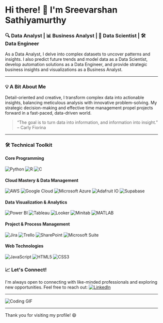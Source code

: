 # Hi there! 👋 I'm Sreevarshan Sathiyamurthy

### 🔍 Data Analyst | 📊 Business Analyst | 🧠 Data Scientist | 🛠️ Data Engineer  
As a Data Analyst, I delve into complex datasets to uncover patterns and insights. I also predict future trends and model data as a Data Scientist, develop automation solutions as a Data Engineer, and provide strategic business insights and visualizations as a Business Analyst.

---

### 💡 A Bit About Me
Detail-oriented and creative, I transform complex data into actionable insights, balancing meticulous analysis with innovative problem-solving. My strategic decision-making and effective time management propel projects forward in a fast-paced, data-driven world.

> “The goal is to turn data into information, and information into insight.” – Carly Fiorina

---

### 🛠️ Technical Toolkit

#### **Core Programming**
![Python](https://img.shields.io/badge/-Python-3776AB?logo=python&logoColor=white&style=flat-square) ![R](https://img.shields.io/badge/-R-276DC3?logo=r&logoColor=white&style=flat-square) ![C](https://img.shields.io/badge/-C-00599C?logo=c&logoColor=white&style=flat-square)

#### **Cloud Mastery & Data Management**
![AWS](https://img.shields.io/badge/-AWS-232F3E?logo=amazon-aws&logoColor=white&style=flat-square) ![Google Cloud](https://img.shields.io/badge/-Google%20Cloud-4285F4?logo=google-cloud&logoColor=white&style=flat-square) ![Microsoft Azure](https://img.shields.io/badge/-Microsoft%20Azure-0078D4?logo=microsoft-azure&logoColor=white&style=flat-square) ![Adafruit IO](https://img.shields.io/badge/-Adafruit%20IO-C0C0C0?style=flat-square) ![Supabase](https://img.shields.io/badge/-Supabase-00FF00?style=flat-square&color=black)


#### **Data Visualization & Analytics**
![Power BI](https://img.shields.io/badge/-Power%20BI-F2C811?logo=power-bi&logoColor=black&style=flat-square) ![Tableau](https://img.shields.io/badge/-Tableau-E97627?logo=tableau&logoColor=white&style=flat-square) ![Looker](https://img.shields.io/badge/-Looker-4285F4?logo=looker&logoColor=white&style=flat-square) ![Minitab](https://img.shields.io/badge/-Minitab-007ACC?style=flat-square) ![MATLAB](https://img.shields.io/badge/-MATLAB-0076A8?style=flat-square)

#### **Project & Process Management**
![Jira](https://img.shields.io/badge/-Jira-0052CC?logo=jira&logoColor=white&style=flat-square) ![Trello](https://img.shields.io/badge/-Trello-0079BF?logo=trello&logoColor=white&style=flat-square) ![SharePoint](https://img.shields.io/badge/-SharePoint-0078D4?logo=microsoft-sharepoint&logoColor=white&style=flat-square) ![Microsoft Suite](https://img.shields.io/badge/-Microsoft%20Suite-D83B01?logo=microsoft-office&logoColor=white&style=flat-square)

#### **Web Technologies**
![JavaScript](https://img.shields.io/badge/-JavaScript-F7DF1E?logo=javascript&logoColor=black&style=flat-square) ![HTML5](https://img.shields.io/badge/-HTML5-E34F26?logo=html5&logoColor=white&style=flat-square) ![CSS3](https://img.shields.io/badge/-CSS3-1572B6?logo=css3&logoColor=white&style=flat-square)

### 📈 Let's Connect!
I'm always open to connecting with like-minded professionals and exploring new opportunities. Feel free to reach out:
[![LinkedIn](https://img.shields.io/badge/LinkedIn-%230077B5.svg?logo=linkedin&logoColor=white&style=flat-square)](https://www.linkedin.com/in/sreevarshansathiyamurthy)

---

![Coding GIF](https://media.giphy.com/media/13HgwGsXF0aiGY/giphy.gif)

---

Thank you for visiting my profile! 😄
